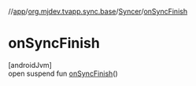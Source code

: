 //[app](../../../index.md)/[org.mjdev.tvapp.sync.base](../index.md)/[Syncer](index.md)/[onSyncFinish](on-sync-finish.md)

# onSyncFinish

[androidJvm]\
open suspend fun [onSyncFinish](on-sync-finish.md)()
